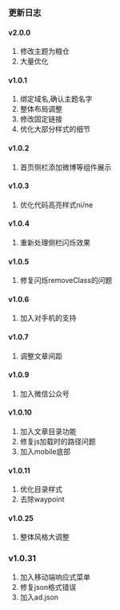 ### 更新日志


#### v2.0.0

1. 修改主题为粮仓
2. 大量优化

#### v1.0.1

1. 绑定域名,确认主题名字
2. 整体布局调整
4. 修改固定链接
6. 优化大部分样式的细节


#### v1.0.2

1. 首页侧栏添加微博等组件展示

#### v1.0.3

1. 优化代码高亮样式ni/ne

#### v1.0.4

1. 重新处理侧栏闪烁效果

#### v1.0.5

1. 修复闪烁removeClass的问题

#### v1.0.6

1. 加入对手机的支持

#### v1.0.7

1. 调整文章间距

#### v1.0.9

1. 加入微信公众号

#### v1.0.10

1. 加入文章目录功能
2. 修复js加载时的路径问题
3. 加入mobile底部

#### v1.0.11

1. 优化目录样式
2. 去除waypoint

#### v1.0.25

1. 整体风格大调整

### v1.0.31

1. 加入移动端响应式菜单
2. 修复json格式错误
3. 加入ad.json